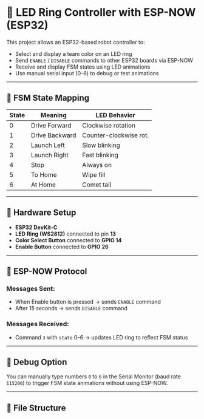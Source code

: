 # 🔵 LED Ring Controller with ESP-NOW (ESP32)

This project allows an ESP32-based robot controller to:
- Select and display a team color on an LED ring
- Send `ENABLE` / `DISABLE` commands to other ESP32 boards via ESP-NOW
- Receive and display FSM states using LED animations
- Use manual serial input (0–6) to debug or test animations

---

## 🧠 FSM State Mapping

| State | Meaning         | LED Behavior          |
|-------|------------------|------------------------|
| 0     | Drive Forward    | Clockwise rotation     |
| 1     | Drive Backward   | Counter-clockwise rot. |
| 2     | Launch Left      | Slow blinking          |
| 3     | Launch Right     | Fast blinking          |
| 4     | Stop             | Always on              |
| 5     | To Home          | Wipe fill              |
| 6     | At Home          | Comet tail             |

---

## 🧩 Hardware Setup

- **ESP32 DevKit-C**
- **LED Ring (WS2812)** connected to pin **13**
- **Color Select Button** connected to **GPIO 14**
- **Enable Button** connected to **GPIO 26**

---

## 📡 ESP-NOW Protocol

### Messages Sent:
- When Enable button is pressed → sends `ENABLE` command
- After 15 seconds → sends `DISABLE` command

### Messages Received:
- Command `3` with `state` 0–6 → updates LED ring to reflect FSM status

---

## 🧪 Debug Option

You can manually type numbers `0` to `6` in the Serial Monitor (baud rate `115200`) to trigger FSM state animations without using ESP-NOW.

---

## 📂 File Structure

